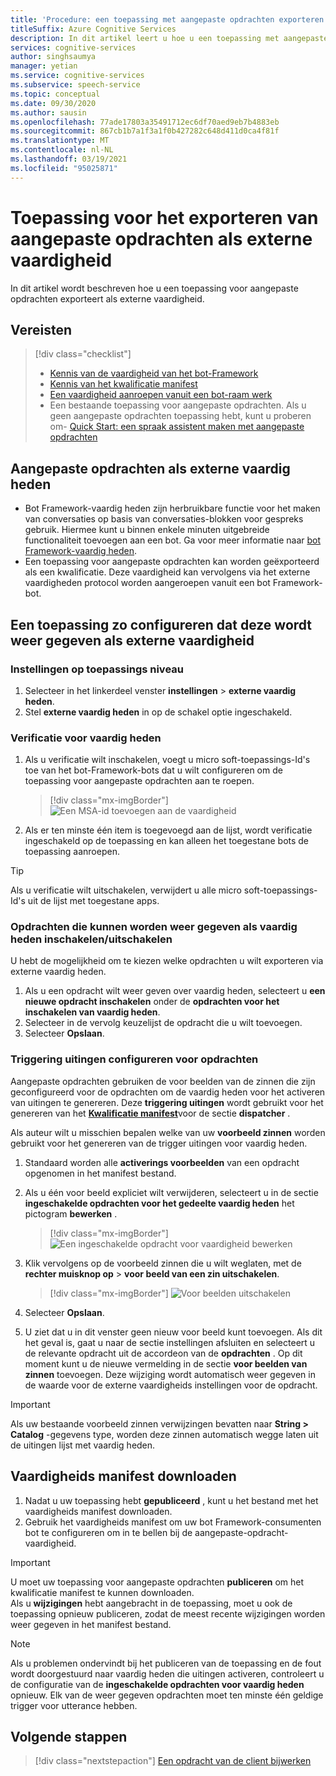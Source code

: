 ```yaml
---
title: 'Procedure: een toepassing met aangepaste opdrachten exporteren als een externe vaardigheids service'
titleSuffix: Azure Cognitive Services
description: In dit artikel leert u hoe u een toepassing met aangepaste opdrachten kunt exporteren als een vaardigheid
services: cognitive-services
author: singhsaumya
manager: yetian
ms.service: cognitive-services
ms.subservice: speech-service
ms.topic: conceptual
ms.date: 09/30/2020
ms.author: sausin
ms.openlocfilehash: 77ade17803a35491712ec6df70aed9eb7b4883eb
ms.sourcegitcommit: 867cb1b7a1f3a1f0b427282c648d411d0ca4f81f
ms.translationtype: MT
ms.contentlocale: nl-NL
ms.lasthandoff: 03/19/2021
ms.locfileid: "95025871"
---
```

# <a name="export-custom-commands-application-as-a-remote-skill"></a>Toepassing voor het exporteren van aangepaste opdrachten als externe vaardigheid

In dit artikel wordt beschreven hoe u een toepassing voor aangepaste opdrachten exporteert als externe vaardigheid.

## <a name="prerequisites"></a>Vereisten
> [!div class="checklist"]
> * [Kennis van de vaardigheid van het bot-Framework](/azure/bot-service/skills-conceptual)
> * [Kennis van het kwalificatie manifest](https://aka.ms/speech/cc-skill-manifest)
> * [Een vaardigheid aanroepen vanuit een bot-raam werk](/azure/bot-service/skills-about-skill-consumers)
> * Een bestaande toepassing voor aangepaste opdrachten. Als u geen aangepaste opdrachten toepassing hebt, kunt u proberen om- [Quick Start: een spraak assistent maken met aangepaste opdrachten](quickstart-custom-commands-application.md)

## <a name="custom-commands-as-remote-skills"></a>Aangepaste opdrachten als externe vaardig heden
* Bot Framework-vaardig heden zijn herbruikbare functie voor het maken van conversaties op basis van conversaties-blokken voor gespreks gebruik. Hiermee kunt u binnen enkele minuten uitgebreide functionaliteit toevoegen aan een bot. Ga voor meer informatie naar [bot Framework-vaardig heden](https://microsoft.github.io/botframework-solutions/overview/skills/).
* Een toepassing voor aangepaste opdrachten kan worden geëxporteerd als een kwalificatie. Deze vaardigheid kan vervolgens via het externe vaardigheden protocol worden aangeroepen vanuit een bot Framework-bot.

## <a name="configure-an-application-to-be-exposed-as-a-remote-skill"></a>Een toepassing zo configureren dat deze wordt weer gegeven als externe vaardigheid

### <a name="application-level-settings"></a>Instellingen op toepassings niveau
1. Selecteer in het linkerdeel venster **instellingen**  >  **externe vaardig heden**.
1. Stel **externe vaardig heden** in op de schakel optie ingeschakeld.

### <a name="authentication-to-skills"></a>Verificatie voor vaardig heden
1. Als u verificatie wilt inschakelen, voegt u micro soft-toepassings-Id's toe van het bot-Framework-bots dat u wilt configureren om de toepassing voor aangepaste opdrachten aan te roepen.
      > [!div class="mx-imgBorder"]
      > ![Een MSA-id toevoegen aan de vaardigheid](media/custom-commands/skill-add-msa-id.png)

1. Als er ten minste één item is toegevoegd aan de lijst, wordt verificatie ingeschakeld op de toepassing en kan alleen het toegestane bots de toepassing aanroepen.
> [!TIP]
>  Als u verificatie wilt uitschakelen, verwijdert u alle micro soft-toepassings-Id's uit de lijst met toegestane apps. 

 ### <a name="enabledisable-commands-to-be-exposed-as-skills"></a>Opdrachten die kunnen worden weer gegeven als vaardig heden inschakelen/uitschakelen

U hebt de mogelijkheid om te kiezen welke opdrachten u wilt exporteren via externe vaardig heden.

1. Als u een opdracht wilt weer geven over vaardig heden, selecteert u **een nieuwe opdracht inschakelen** onder de **opdrachten voor het inschakelen van vaardig heden**.
1. Selecteer in de vervolg keuzelijst de opdracht die u wilt toevoegen.
1. Selecteer **Opslaan**.

### <a name="configure-triggering-utterances-for-commands"></a>Triggering uitingen configureren voor opdrachten
Aangepaste opdrachten gebruiken de voor beelden van de zinnen die zijn geconfigureerd voor de opdrachten om de vaardig heden voor het activeren van uitingen te genereren. Deze **triggering uitingen** wordt gebruikt voor het genereren van het [**Kwalificatie manifest**](https://microsoft.github.io/botframework-solutions/skills/handbook/manifest/)voor de sectie **dispatcher** .

Als auteur wilt u misschien bepalen welke van uw **voorbeeld zinnen** worden gebruikt voor het genereren van de trigger uitingen voor vaardig heden.
1. Standaard worden alle **activerings voorbeelden** van een opdracht opgenomen in het manifest bestand.
1. Als u één voor beeld expliciet wilt verwijderen, selecteert u in de sectie **ingeschakelde opdrachten voor het gedeelte vaardig heden** het pictogram **bewerken** .
    > [!div class="mx-imgBorder"]
    > ![Een ingeschakelde opdracht voor vaardigheid bewerken](media/custom-commands/skill-edit-enabled-command.png)

1. Klik vervolgens op de voorbeeld zinnen die u wilt weglaten, met de **rechter muisknop op**  >  **voor beeld van een zin uitschakelen**.
    > [!div class="mx-imgBorder"]
    > ![Voor beelden uitschakelen](media/custom-commands/skill-disable-example-sentences.png)

1. Selecteer **Opslaan**.
1. U ziet dat u in dit venster geen nieuw voor beeld kunt toevoegen. Als dit het geval is, gaat u naar de sectie instellingen afsluiten en selecteert u de relevante opdracht uit de accordeon van de **opdrachten** . Op dit moment kunt u de nieuwe vermelding in de sectie **voor beelden van zinnen** toevoegen. Deze wijziging wordt automatisch weer gegeven in de waarde voor de externe vaardigheids instellingen voor de opdracht.

> [!IMPORTANT]
> Als uw bestaande voorbeeld zinnen verwijzingen bevatten naar **String > Catalog** -gegevens type, worden deze zinnen automatisch wegge laten uit de uitingen lijst met vaardig heden. 

## <a name="download-skill-manifest"></a>Vaardigheids manifest downloaden
1. Nadat u uw toepassing hebt **gepubliceerd** , kunt u het bestand met het vaardigheids manifest downloaden.
1. Gebruik het vaardigheids manifest om uw bot Framework-consumenten bot te configureren om in te bellen bij de aangepaste-opdracht-vaardigheid.
> [!IMPORTANT]
> U moet uw toepassing voor aangepaste opdrachten **publiceren** om het kwalificatie manifest te kunnen downloaden. </br>
> Als u **wijzigingen** hebt aangebracht in de toepassing, moet u ook de toepassing opnieuw publiceren, zodat de meest recente wijzigingen worden weer gegeven in het manifest bestand.

> [!NOTE]
> Als u problemen ondervindt bij het publiceren van de toepassing en de fout wordt doorgestuurd naar vaardig heden die uitingen activeren, controleert u de configuratie van de **ingeschakelde opdrachten voor vaardig heden** opnieuw. Elk van de weer gegeven opdrachten moet ten minste één geldige trigger voor utterance hebben.


## <a name="next-steps"></a>Volgende stappen

> [!div class="nextstepaction"]
> [Een opdracht van de client bijwerken](./how-to-custom-commands-update-command-from-client.md)
